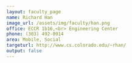 ```yaml
---
layout: faculty_page
name: Richard Han
image_url: /assets/img/faculty/han.png
office: ECCR 1b16,<br> Engineering Center
phone: (303) 492-0914
area: Mobile, Social
targeturl: http://www.cs.colorado.edu/~rhan/
output: false
---
```

